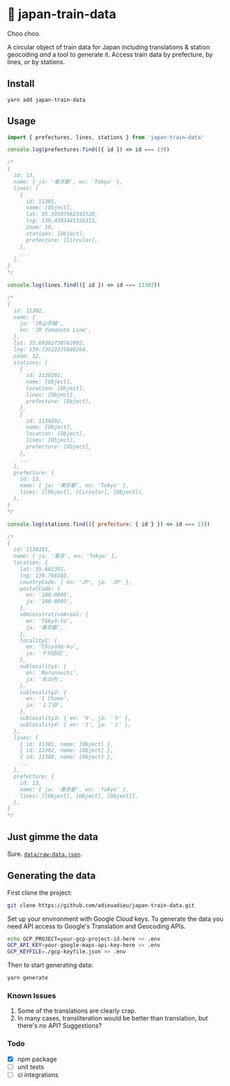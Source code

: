 # 🚉 japan-train-data

Choo choo.

A circular object of train data for Japan including translations & station geocoding _and_ a tool to generate it. Access train data by prefecture, by lines, or by stations.

## Install

`yarn add japan-train-data`

## Usage

```js
import { prefectures, lines, stations } from 'japan-train-data'

console.log(prefectures.find(({ id }) => id === 13))

/*
{
  id: 13,
  name: { ja: '東京都', en: 'Tokyo' },
  lines: [
    {
      id: 11301,
      name: [Object],
      lat: 35.39507962341528,
      lng: 139.4302441326313,
      zoom: 10,
      stations: [Object],
      prefecture: [Circular],
    },
    ...
  ],
}
*/

console.log(lines.find(({ id }) => id === 11302))

/*
{
  id: 11302,
  name: {
    ja: 'JR山手線',
    en: 'JR Yamanote Line',
  },
  lat: 35.69302730762992,
  lng: 139.73522275686264,
  zoom: 12,
  stations: [
    {
      id: 1130201,
      name: [Object],
      location: [Object],
      lines: [Object],
      prefecture: [Object],
    },
    {
      id: 1130202,
      name: [Object],
      location: [Object],
      lines: [Object],
      prefecture: [Object],
    },
    ...
  ],
  prefecture: {
    id: 13,
    name: { ja: '東京都', en: 'Tokyo' },
    lines: [[Object], [Circular], [Object]],
  },
}
*/

console.log(stations.find(({ prefecture: { id } }) => id === 13))

/*
{
  id: 1130101,
  name: { ja: '東京', en: 'Tokyo' },
  location: {
    lat: 35.681391,
    lng: 139.766103,
    countryCode: { en: 'JP', ja: 'JP' },
    postalCode: {
      en: '100-0005',
      ja: '100-0005',
    },
    administrativeArea1: {
      en: 'Tōkyō-to',
      ja: '東京都',
    },
    locality1: {
      en: 'Chiyoda-ku',
      ja: '千代田区',
    },
    sublocality1: {
      en: 'Marunouchi',
      ja: '丸の内',
    },
    sublocality2: {
      en: '1 Chome',
      ja: '１丁目',
    },
    sublocality3: { en: '9', ja: '９' },
    sublocality4: { en: '1', ja: '１' },
  },
  lines: [
    { id: 11301, name: [Object] },
    { id: 11302, name: [Object] },
    { id: 11308, name: [Object] },
    ...
  ],
  prefecture: {
    id: 13,
    name: { ja: '東京都', en: 'Tokyo' },
    lines: [[Object], [Object], [Object]],
  },
}
*/
```

## Just gimme the data

Sure. [`data/raw-data.json`](https://github.com/adieuadieu/japan-train-data/blob/master/data/raw-data.json).

## Generating the data

First clone the project:

```bash
git clone https://github.com/adieuadieu/japan-train-data.git
```

Set up your environment with Google Cloud keys. To generate the data you need API access to Google's Translation and Geocoding APIs.

```bash
echo GCP_PROJECT=your-gcp-project-id-here >> .env
GCP_API_KEY=your-google-maps-api-key-here >> .env
GCP_KEYFILE=./gcp-keyfile.json >> .env
```

Then to start generating data:

```bash
yarn generate
```


### Known Issues

1. Some of the translations are clearly crap.
1. In many cases, transliteration would be better than translation, but there's no API? Suggestions?


### Todo

- [X] npm package
- [ ] unit tests
- [ ] ci integrations
